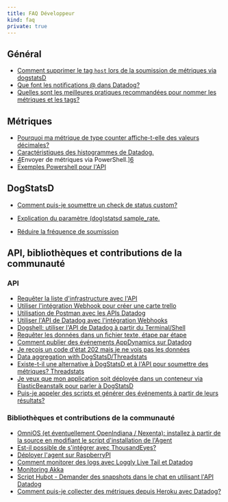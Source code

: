 ```yaml
---
title: FAQ Développeur
kind: faq
private: true
---
```


## Général

* [Comment supprimer le tag `host` lors de la soumission de métriques via dogstatsD][1]
* [Que font les notifications @ dans Datadog?][2]
* [Quelles sont les meilleures pratiques recommandées pour nommer les métriques et les tags?][3]

## Métriques

* [Pourquoi ma métrique de type counter affiche-t-elle des valeurs décimales?][4]
* [Caractéristiques des histogrammes de Datadog.][5]
* [4]Envoyer de métriques via PowerShell.][6]
* [Exemples Powershell pour l'API][7]

## DogStatsD

* [Comment puis-je soumettre un check de status custom?][8]
* [Explication du paramètre (dog)statsd sample_rate.][9]

* [Réduire la fréquence de soumission][10]

## API, bibliothèques et contributions de la communauté

### API

* [Requêter la liste d'infrastructure avec l'API][11]
* [Utiliser l'intégration Webhook pour créer une carte trello][12]
* [Utilisation de Postman avec les APIs Datadog][13]
* [Utiliser l'API de Datadog avec l'intégration Webhooks][14]
* [Dogshell: utiliser l'API de Datadog à partir du Terminal/Shell][15]
* [Requêter les données dans un fichier texte, étape par étape][16]
* [Comment publier des événements AppDynamics sur Datadog][17]
* [Je reçois un code d'état 202 mais je ne vois pas les données][18]
* [Data aggregation with DogStatsD/Threadstats][19]
* [Existe-t-il une alternative à DogStatsD et à l'API pour soumettre des métriques? Threadstats][20]
* [Je veux que mon application soit déployée dans un conteneur via ElasticBeanstalk pour parler à DogStatsD][21]
* [Puis-je appeler des scripts et générer des événements à partir de leurs résultats?][22]

### Bibliothèques et contributions de la communauté

* [OmniOS (et éventuellement OpenIndiana / Nexenta): installez à partir de la source en modifiant le script d'installation de l'Agent][23]
* [Est-il possible de s'intégrer avec ThousandEyes?][24]
* [Déployer l'agent sur RaspberryPI][25]
* [Comment monitorer des logs avec Loggly Live Tail et Datadog][26]
* [Monitoring Akka][27]
* [Script Hubot - Demander des snapshots dans le chat en utilisant l'API Datadog][28]
* [Comment puis-je collecter des métriques depuis Heroku avec Datadog?][29]

[1]: /developers/faq/how-to-remove-the-host-tag-when-submitting-metrics-via-dogstatsd
[2]: /developers/faq/what-do-notifications-do-in-datadog
[3]: /developers/faq/what-best-practices-are-recommended-for-naming-metrics-and-tags
[4]: /developers/faq/why-is-my-counter-metric-showing-decimal-values
[5]: /developers/faq/characteristics-of-datadog-histograms
[6]: /developers/faq/submitting-metrics-via-powershell
[7]: /developers/faq/powershell-api-examples
[8]: /developers/faq/how-can-i-submit-a-custom-status-check
[9]: /developers/faq/dog-statsd-sample-rate-parameter-explained
[10]: /developers/faq/reduce-submission-rate
[11]: /developers/faq/query-the-infrastructure-list-via-the-api
[12]: /developers/faq/use-our-webhook-integration-to-create-a-trello-card
[13]: /developers/faq/using-postman-with-datadog-apis
[14]: /developers/faq/calling-on-datadog-s-api-with-the-webhooks-integration
[15]: /developers/faq/dogshell-quickly-use-datadog-s-api-from-terminal-shell
[16]: /developers/faq/query-data-to-a-text-file-step-by-step
[17]: /developers/faq/how-to-post-appdynamics-events-to-datadog
[18]: /developers/faq/i-m-receiving-a-202-but-not-seeing-data
[19]: /developers/faq/data-aggregation-with-dogstatsd-threadstats
[20]: /developers/faq/is-there-an-alternative-to-dogstatsd-and-the-api-to-submit-metrics-threadstats
[21]: /developers/faq/i-want-my-application-deployed-in-a-container-through-elasticbeanstalk-to-talk-to-dogstatsd
[22]: /developers/faq/can-i-call-scripts-and-generate-events-from-their-results
[23]: /developers/faq/omnios-and-possibly-smartos-openindiana-nexenta-install-from-source-by-tweaking-the-agent-install-script
[24]: /developers/faq/is-it-possible-to-integrate-with-thousandeyes
[25]: /developers/faq/deploying-the-agent-on-raspberrypi
[26]: /developers/faq/how-to-monitor-logs-with-loggly-live-tail-and-datadog
[27]: /developers/faq/monitoring-akka
[28]: /developers/faq/hubot-script-request-snapshots-in-chat-using-the-datadog-api
[29]: /developers/faq/how-do-i-collect-metrics-from-heroku-with-datadog
